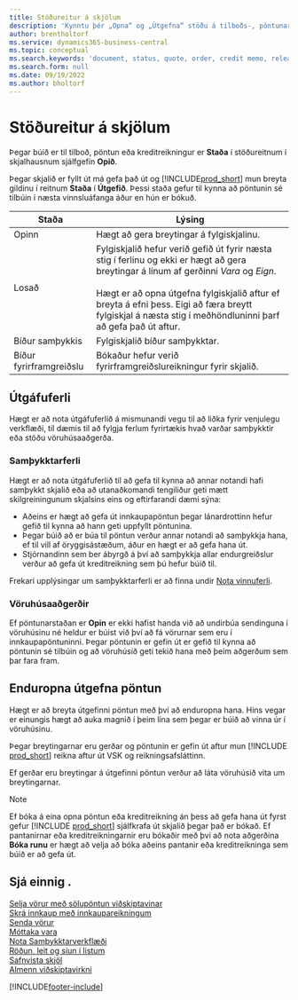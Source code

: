 ```yaml
---
title: Stöðureitur á skjölum
description: 'Kynntu þér „Opna“ og „Útgefna“ stöðu á tilboðs-, pöntunar- eða kreditreikningsskjölum.'
author: brentholtorf
ms.service: dynamics365-business-central
ms.topic: conceptual
ms.search.keywords: 'document, status, quote, order, credit memo, released, open, pending approval, pending prepayment,'
ms.search.form: null
ms.date: 09/19/2022
ms.author: bholtorf
---
```

# <a name="status-field-on-documents"></a>Stöðureitur á skjölum

Þegar búið er til tilboð, pöntun eða kreditreikningur er **Staða** í stöðureitnum í skjalhausnum sjálfgefin **Opið**.

Þegar skjalið er fyllt út má gefa það út og [!INCLUDE[prod_short](includes/prod_short.md)] mun breyta gildinu í reitnum **Staða** í **Útgefið**. Þessi staða gefur til kynna að pöntunin sé tilbúin í næsta vinnsluáfanga áður en hún er bókuð.

| Staða | Lýsing |
| ------ | ----------- |
| Opinn   | Hægt að gera breytingar á fylgiskjalinu. |
| Losað | Fylgiskjalið hefur verið gefið út fyrir næsta stig í ferlinu og ekki er hægt að gera breytingar á línum af gerðinni *Vara* og *Eign*.<br /><br />Hægt er að opna útgefna fylgiskjalið aftur ef breyta á efni þess. Eigi að færa breytt fylgiskjal á næsta stig í meðhöndluninni þarf að gefa það út aftur. |
| Bíður samþykkis   | Fylgiskjalið bíður samþykktar. |
| Bíður fyrirframgreiðslu | Bókaður hefur verið fyrirframgreiðslureikningur fyrir skjalið. |

## <a name="release-process"></a>Útgáfuferli

Hægt er að nota útgáfuferlið á mismunandi vegu til að liðka fyrir venjulegu verkflæði, til dæmis til að fylgja ferlum fyrirtækis hvað varðar samþykktir eða stöðu vöruhúsaaðgerða.

### <a name="approval-procedures"></a>Samþykktarferli

Hægt er að nota útgáfuferlið til að gefa til kynna að annar notandi hafi samþykkt skjalið eða að utanaðkomandi tengiliður geti mætt skilgreiningunum skjalsins eins og eftirfarandi dæmi sýna:

* Aðeins er hægt að gefa út innkaupapöntun þegar lánardrottinn hefur gefið til kynna að hann geti uppfyllt pöntunina.
* Þegar búið að er búa til pöntun verður annar notandi að samþykkja hana, ef til vill af öryggisástæðum, áður en hægt er að gefa hana út.
* Stjórnandinn sem ber ábyrgð á því að samþykkja allar endurgreiðslur verður að gefa út kreditreikning sem þú hefur búið til.

Frekari upplýsingar um samþykktarferli er að finna undir [Nota vinnuferli](across-use-workflows.md).

### <a name="warehouse-activities"></a>Vöruhúsaaðgerðir

Ef pöntunarstaðan er **Opin** er ekki hafist handa við að undirbúa sendinguna í vöruhúsinu né heldur er búist við því að fá vörurnar sem eru í innkaupapöntuninni. Þegar pöntunin er gefin út er gefið til kynna að pöntunin sé tilbúin og að vöruhúsið geti tekið hana með þeim aðgerðum sem þar fara fram.

## <a name="reopen-a-released-order"></a>Enduropna útgefna pöntun

Hægt er að breyta útgefinni pöntun með því að enduropna hana. Hins vegar er einungis hægt að auka magnið í þeim lína sem þegar er búið að vinna úr í vöruhúsinu.

Þegar breytingarnar eru gerðar og pöntunin er gefin út aftur mun [!INCLUDE [prod_short](includes/prod_short.md)] reikna aftur út VSK og reikningsafsláttinn.

Ef gerðar eru breytingar á útgefinni pöntun verður að láta vöruhúsið vita um breytingarnar.

> [!NOTE]
> Ef bóka á eina opna pöntun eða kreditreikning án þess að gefa hana út fyrst gefur [!INCLUDE [prod_short](includes/prod_short.md)] sjálfkrafa út skjalið þegar það er bókað. Ef pantanirnar eða kreditreikningarnir eru bókaðir með því að nota aðgerðina **Bóka runu** er hægt að velja að bóka aðeins pantanir eða kreditreikninga sem búið er að gefa út.

## <a name="see-also"></a>Sjá einnig .

[Selja vörur með sölupöntun viðskiptavinar](sales-how-sell-products.md)  
[Skrá innkaup með innkaupareikningum](purchasing-how-record-purchases.md)  
[Senda vörur](warehouse-how-ship-items.md)  
[Móttaka vara](warehouse-how-receive-items.md)  
[Nota Samþykktarverkflæði](across-how-use-approval-workflows.md)  
[Röðun, leit og síun í listum](ui-enter-criteria-filters.md)  
[Safnvista skjöl](across-how-to-archive-documents.md)  
[Almenn viðskiptavirkni](ui-across-business-areas.md)  

[!INCLUDE[footer-include](includes/footer-banner.md)]
